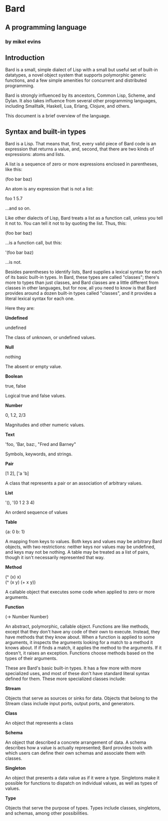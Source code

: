 # Bard
## A programming language
### by mikel evins

## Introduction

Bard is a small, simple dialect of Lisp with a small but useful set of
built-in datatypes, a novel object system that supports polymorphic
generic functions, and a few simple amenities for concurrent and
distributed programming.

Bard is strongly influenced by its ancestors, Common Lisp, Scheme, and
Dylan. It also takes influence from several other programming
languages, including Smalltalk, Haskell, Lua, Erlang, Clojure, and
others.

This document is a brief overview of the language.

## Syntax and built-in types

Bard is a Lisp. That means that, first, every valid piece of Bard code
is an expression that returns a value, and, second, that there are two
kinds of expressions: atoms and lists.

A list is a sequence of zero or more expressions enclosed in
parentheses, like this:

  (foo bar baz)

An atom is any expression that is not a list:

  foo
  1
  5.7
  
...and so on.

Like other dialects of Lisp, Bard treats a list as a function call,
unless you tell it not to. You can tell it not to by quoting the
list. Thus, this:

  (foo bar baz)

...is a function call, but this:

  '(foo bar baz)

...is not.

Besides parentheses to identify lists, Bard supplies a lexical syntax
for each of its basic built-in types. In Bard, these types are called
"classes"; there's more to types than just classes, and Bard classes
are a little different from classes in other languages, but for now,
all you need to know is that Bard provides around a dozen built-in
types called "classes", and it provides a literal lexical syntax for
each one.

Here they are:

**Undefined**

undefined

The class of unknown, or undefined values.

**Null**       

nothing

The absent or empty value.

**Boolean**    

true, false

Logical true and false values.

**Number**     

0, 1.2, 2/3

Magnitudes and other numeric values.

**Text**       

'foo, 'Bar, baz:, "Fred and Barney"

Symbols, keywords, and strings.

**Pair**

[1 2], ['a 'b]

A class that represents a pair or an association of arbitrary values.

**List**

'(), '(0 1 2 3 4)

An orderd sequence of values

**Table**

{a: 0 b: 1}

A mapping from keys to values. Both keys and values may be arbitrary
Bard objects, with two restrictions: neither keys nor values may be
undefined, and keys may not be nothing. A table may be treated as a
list of pairs, though it isn't necessarily represented that way.

**Method**

(^ (x) x)          
(^ (x y) (+ x y))

A callable object that executes some code when applied to zero or more
arguments.

**Function**

(-> Number Number)

An abstract, polymorphic, callable object.  Functions are like
methods, except that they don't have any code of their own to
execute. Instead, they have methods that they know about. When a
function is applied to some arguments, it inspects the arguments
looking for a match to a method it knows about. If if finds a match,
it applies the method to the arguments.  If it doesn't, it raises an
exception. Functions choose methods based on the types of their
arguments.

These are Bard's basic built-in types. It has a few more with more
specialized uses, and most of these don't have standard literal syntax
defined for them. These more specialized classes include:


**Stream**

Objects that serve as sources or sinks for data. Objects that belong
to the Stream class include input ports, output ports, and generators.

**Class**

An object that represents a class

**Schema**

An object that described a concrete arrangement of data.  A schema
describes how a value is actually represented; Bard provides tools
with which users can define their own schemas and associate them with
classes.

**Singleton**

An object that presents a data value as if it were a type.  Singletons
make it possible for functions to dispatch on individual values, as
well as types of values.

**Type**

Objects that serve the purpose of types. Types include classes,
singletons, and schemas, among other possibilities.


